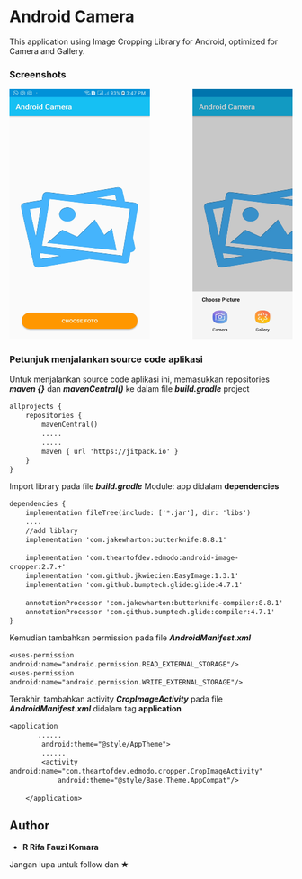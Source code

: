 # Android Camera
This application using Image Cropping Library for Android, optimized for Camera and Gallery.

### Screenshots
<pre>
<img src="Screenshot/Screenshot_20180913-154741_Android Camera.jpg" width="250" height="444">         <img src="Screenshot/Screenshot_20180913-154814_Android System.jpg" width="250" height="444">         <img src="Screenshot/Screenshot_20180913-154844_Android Camera.jpg" width="250" height="444">         <img src="Screenshot/Screenshot_20180913-154851_Android Camera.jpg" width="250" height="444">
</pre>

### Petunjuk menjalankan source code aplikasi
Untuk menjalankan source code aplikasi ini, memasukkan repositories ***maven {}*** dan ***mavenCentral()*** ke dalam file ***build.gradle*** project

```
allprojects {
    repositories {
        mavenCentral()
        .....
        .....
        maven { url 'https://jitpack.io' }
    }
}
```

Import library pada file ***build.gradle*** Module: app didalam **dependencies** 

```
dependencies {
    implementation fileTree(include: ['*.jar'], dir: 'libs')
    ....
    //add liblary
    implementation 'com.jakewharton:butterknife:8.8.1'

    implementation 'com.theartofdev.edmodo:android-image-cropper:2.7.+'
    implementation 'com.github.jkwiecien:EasyImage:1.3.1'
    implementation 'com.github.bumptech.glide:glide:4.7.1'

    annotationProcessor 'com.jakewharton:butterknife-compiler:8.8.1'
    annotationProcessor 'com.github.bumptech.glide:compiler:4.7.1'
}
```
Kemudian tambahkan permission pada file ***AndroidManifest.xml***

```
<uses-permission android:name="android.permission.READ_EXTERNAL_STORAGE"/>
<uses-permission android:name="android.permission.WRITE_EXTERNAL_STORAGE"/>
```

Terakhir, tambahkan activity ***CropImageActivity*** pada file ***AndroidManifest.xml*** didalam tag **application**

```
<application
       ......
        android:theme="@style/AppTheme">
        ......
        <activity android:name="com.theartofdev.edmodo.cropper.CropImageActivity"
            android:theme="@style/Base.Theme.AppCompat"/>
            
    </application>
```

## Author

* **R Rifa Fauzi Komara**

Jangan lupa untuk follow dan ★

